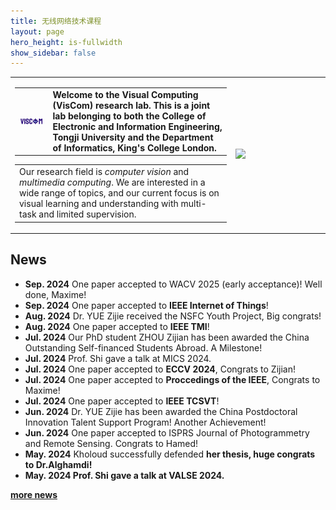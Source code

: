 ```yaml
---
title: 无线网络技术课程
layout: page
hero_height: is-fullwidth
show_sidebar: false
---
```


<Body>
    <table>
        <tr>
            <td>
                <table>
                    <tr>
                      <td width="15%"><img src="img/logo.jpg"></td>
                      <td width="80%">
                              <div>
                                          <B>Welcome to the Visual Computing (VisCom) research lab. This is a joint lab belonging to both the College of Electronic and Information Engineering, Tongji University and the Department of Informatics, King's College London. </B>
                              </div>
                      </td>
                    </tr>
                </table>
                <table>
                    <tr>
                        <td width="100%">
                          <div>
                              Our research field is <i>computer vision</i> and <i>multimedia computing</i>.
                              We are interested in a wide range of topics, and our current focus is on
                              visual learning and understanding with multi-task and limited supervision.
                          </div>
                          </td>
                    </tr>
                </table>
            </td>
            <td width="30%">
                  <img src="img/groupPhoto0.jpg">
            </td>
        </tr>
    </table>

</Body>


## News
- **Sep. 2024** One paper accepted to WACV 2025 (early acceptance)! Well done, Maxime!
- **Sep. 2024** One paper accepted to <B>IEEE Internet of Things</B>!
- **Aug. 2024** Dr. YUE Zijie received the NSFC Youth Project, Big congrats!
- **Aug. 2024** One paper accepted to <B>IEEE TMI</B>!
- **Jul. 2024** Our PhD student ZHOU Zijian has been awarded the China Outstanding Self-financed Students Abroad. A Milestone! 
- **Jul. 2024** Prof. Shi gave a talk at MICS 2024.  
- **Jul. 2024** One paper accepted to <B>ECCV 2024</B>, Congrats to Zijian! 
- **Jul. 2024** One paper accepted to <B>Proccedings of the IEEE</B>, Congrats to Maxime! 
- **Jul. 2024** One paper accepted to <B>IEEE TCSVT</B>! 
- **Jun. 2024** Dr. YUE Zijie has been awarded the China Postdoctoral Innovation Talent Support Program! Another Achievement!
- **Jun. 2024** One paper accepted to ISPRS Journal of Photogrammetry and Remote Sensing. Congrats to Hamed!
- **May. 2024** Kholoud successfully defended <B>her thesis<B>, huge congrats to <B>Dr.Alghamdi<B>!
- **May. 2024** Prof. Shi gave a talk at VALSE 2024. 

[more news](/news/)
